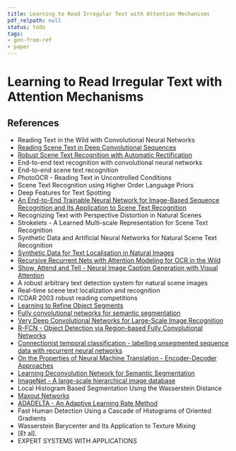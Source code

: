```yaml
---
title: Learning to Read Irregular Text with Attention Mechanisms
pdf_relpath: null
status: todo
tags:
- gen-from-ref
- paper
---
```


# Learning to Read Irregular Text with Attention Mechanisms

## References

- Reading Text in the Wild with Convolutional Neural Networks
- [Reading Scene Text in Deep Convolutional Sequences](./reading-scene-text-in-deep-convolutional-sequences.md)
- [Robust Scene Text Recognition with Automatic Rectification](./robust-scene-text-recognition-with-automatic-rectification.md)
- End-to-end text recognition with convolutional neural networks
- End-to-end scene text recognition
- PhotoOCR - Reading Text in Uncontrolled Conditions
- Scene Text Recognition using Higher Order Language Priors
- Deep Features for Text Spotting
- [An End-to-End Trainable Neural Network for Image-Based Sequence Recognition and Its Application to Scene Text Recognition](./an-end-to-end-trainable-neural-network-for-image-based-sequence-recognition-and-its-application-to-scene-text-recognition.md)
- Recognizing Text with Perspective Distortion in Natural Scenes
- Strokelets - A Learned Multi-scale Representation for Scene Text Recognition
- Synthetic Data and Artificial Neural Networks for Natural Scene Text Recognition
- [Synthetic Data for Text Localisation in Natural Images](./synthetic-data-for-text-localisation-in-natural-images.md)
- [Recursive Recurrent Nets with Attention Modeling for OCR in the Wild](./recursive-recurrent-nets-with-attention-modeling-for-ocr-in-the-wild.md)
- [Show, Attend and Tell - Neural Image Caption Generation with Visual Attention](./show-attend-and-tell-neural-image-caption-generation-with-visual-attention.md)
- A robust arbitrary text detection system for natural scene images
- Real-time scene text localization and recognition
- ICDAR 2003 robust reading competitions
- [Learning to Refine Object Segments](./learning-to-refine-object-segments.md)
- [Fully convolutional networks for semantic segmentation](./fully-convolutional-networks-for-semantic-segmentation.md)
- [Very Deep Convolutional Networks for Large-Scale Image Recognition](./very-deep-convolutional-networks-for-large-scale-image-recognition.md)
- [R-FCN - Object Detection via Region-based Fully Convolutional Networks](./r-fcn-object-detection-via-region-based-fully-convolutional-networks.md)
- [Connectionist temporal classification - labelling unsegmented sequence data with recurrent neural networks](./connectionist-temporal-classification-labelling-unsegmented-sequence-data-with-recurrent-neural-networks.md)
- [On the Properties of Neural Machine Translation - Encoder-Decoder Approaches](./on-the-properties-of-neural-machine-translation-encoder-decoder-approaches.md)
- [Learning Deconvolution Network for Semantic Segmentation](./learning-deconvolution-network-for-semantic-segmentation.md)
- [ImageNet - A large-scale hierarchical image database](./imagenet-a-large-scale-hierarchical-image-database.md)
- Local Histogram Based Segmentation Using the Wasserstein Distance
- [Maxout Networks](./maxout-networks.md)
- [ADADELTA - An Adaptive Learning Rate Method](./adadelta-an-adaptive-learning-rate-method.md)
- Fast Human Detection Using a Cascade of Histograms of Oriented Gradients
- Wasserstein Barycenter and Its Application to Texture Mixing
- [Et al].
- EXPERT SYSTEMS WITH APPLICATIONS
